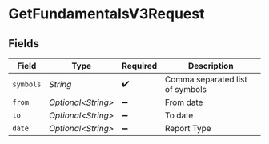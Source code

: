 # GetFundamentalsV3Request


## Fields

| Field                           | Type                            | Required                        | Description                     |
| ------------------------------- | ------------------------------- | ------------------------------- | ------------------------------- |
| `symbols`                       | *String*                        | :heavy_check_mark:              | Comma separated list of symbols |
| `from`                          | *Optional\<String>*             | :heavy_minus_sign:              | From date                       |
| `to`                            | *Optional\<String>*             | :heavy_minus_sign:              | To date                         |
| `date`                          | *Optional\<String>*             | :heavy_minus_sign:              | Report Type                     |